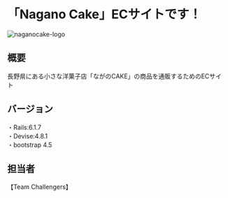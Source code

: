# 「Nagano Cake」ECサイトです！
![naganocake-logo](https://user-images.githubusercontent.com/119114032/215122136-d8cf7216-c405-4fdf-8ab4-3238dbb31f93.png)

## 概要
長野県にある小さな洋菓子店「ながのCAKE」の商品を通販するためのECサイト

## バージョン
・Rails:6.1.7</br>
・Devise:4.8.1</br>
・bootstrap 4.5</br>

## 担当者
【Team Challengers】
